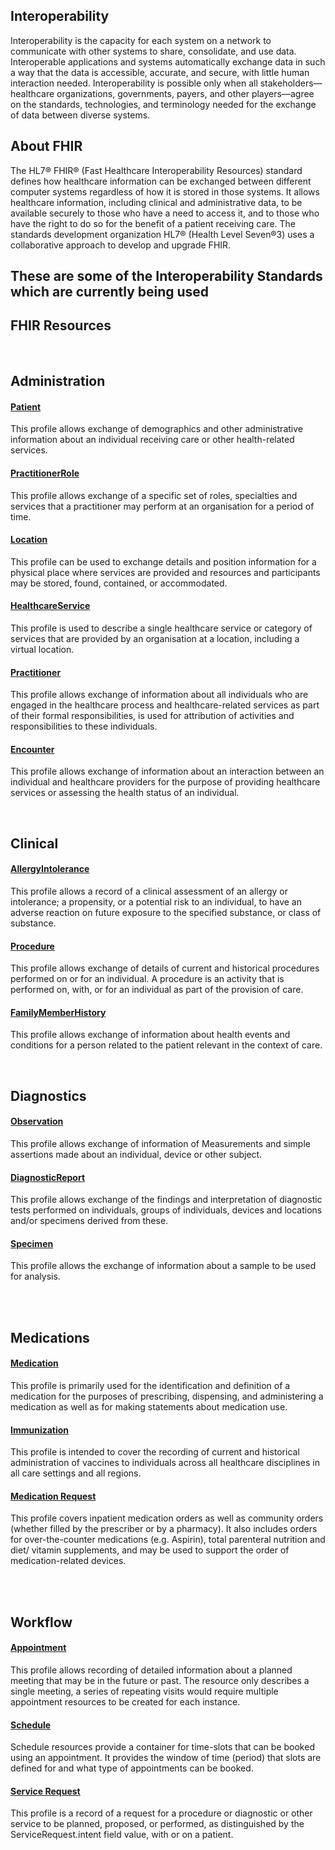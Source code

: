## Interoperability
	
Interoperability is the capacity for each system on a network to communicate with other systems to share, consolidate, and use data. Interoperable applications and systems automatically exchange data in such a way that the data is accessible, accurate, and secure, with little human interaction needed. Interoperability is possible only when all stakeholders—healthcare organizations, governments, payers, and other players—agree on the standards, technologies, and terminology needed for the exchange of data between diverse systems.


## About FHIR

The HL7® FHIR® (Fast Healthcare Interoperability Resources) standard defines how healthcare information can be exchanged between different computer systems regardless of how it is stored in those systems. It allows healthcare information, including clinical and administrative data, to be available securely to those who have a need to access it, and to those who have the right to do so for the benefit of a patient receiving care. The standards development organization HL7® (Health Level Seven®3) uses a collaborative approach to develop and upgrade FHIR.

## These are some of the Interoperability Standards which are currently being used


<div class="container-nhs-pale-grey">

## FHIR Resources

</div>
</br>

## Administration

<div class="col-grid">
<div class="col-grid-content">
<div class="col-grid-body">
<h4 class="col-grid-title"><b><a href="https://simplifier.net/guide/UK-Core-Implementation-Guide-STU3-Sequence/Home/ProfilesandExtensions/Profile-UKCore-Patient">Patient</a></b></h4>
<p class="col-grid-text">This profile allows exchange of demographics and other administrative information about an individual receiving care or other health-related services.</p>
</div>
</div>
<div class="col-grid-content">
<div class="col-grid-body">
<h4 class="col-grid-title"><b><a href="https://simplifier.net/guide/UK-Core-Implementation-Guide-STU3-Sequence/Home/ProfilesandExtensions/Profile-UKCore-PractitionerRole">PractitionerRole</a></b></h4>
<p class="col-grid-text">This profile allows exchange of a specific set of roles, specialties and services that a practitioner may perform at an organisation for a period of time.</p>
</div>
</div>
<div class="col-grid-content">
<div class="col-grid-body">
<h4 class="col-grid-title"><b><a href="https://simplifier.net/guide/UK-Core-Implementation-Guide-STU3-Sequence/Home/ProfilesandExtensions/Profile-UKCore-Location" >Location</a></b></h4>
 <p class="col-grid-text">This profile can be used to exchange details and position information for a physical place where services are provided and resources and participants may be stored, found, contained, or accommodated.</p>
</div>
</div>
<div class="col-grid-content">
<div class="col-grid-body">
<h4 class="col-grid-title"><b><a href="https://simplifier.net/guide/UK-Core-Implementation-Guide-STU3-Sequence/Home/ProfilesandExtensions/Profile-UKCore-HealthcareService">HealthcareService</a></b></h4>
<p class="col-grid-text">This profile is used to describe a single healthcare service or category of services that are provided by an organisation at a location, including a virtual location.</p>
</div>
</div>
<div class="col-grid-content">
<div class="col-grid-body">
<h4 class="col-grid-title"><b><a href="https://simplifier.net/guide/UK-Core-Implementation-Guide-STU3-Sequence/Home/ProfilesandExtensions/Profile-UKCore-Practitioner">Practitioner</a></b></h4>
<p class="col-grid-text">This profile allows exchange of information about all individuals who are engaged in the healthcare process and healthcare-related services as part of their formal responsibilities, is used for attribution of activities and responsibilities to these individuals.</p>
</div>
</div>
<div class="col-grid-content">
<div class="col-grid-body">
<h4 class="col-grid-title"><b><a href="https://simplifier.net/guide/UK-Core-Implementation-Guide-STU3-Sequence/Home/ProfilesandExtensions/Profile-UKCore-Encounter" >Encounter</a></b></h4>
 <p class="col-grid-text">This profile allows exchange of information about an interaction between an individual and healthcare providers for the purpose of providing healthcare services or assessing the health status of an individual.</p>
</div>
</div>
</div>
</div>
</div>
</div>
</div>
</br>



<div class="container">

## Clinical

<div class="col-grid">
<div class="col-grid-content">
<div class="col-grid-body">
<h4 class="col-grid-title"><b><a  href="https://simplifier.net/guide/UK-Core-Implementation-Guide-STU3-Sequence/Home/ProfilesandExtensions/Profile-UKCore-AllergyIntolerance">AllergyIntolerance</a></b></h4>
 <p class="col-grid-text">This profile allows a record of a clinical assessment of an allergy or intolerance; a propensity, or a potential risk to an individual, to have an adverse reaction on future exposure to the specified substance, or class of substance.</p>
 </div>
 </div>
<div class="col-grid-content">
<div class="col-grid-body">
<h4 class="col-grid-title"><b><a  href="https://simplifier.net/guide/UK-Core-Implementation-Guide-STU3-Sequence/Home/ProfilesandExtensions/Profile-UKCore-Procedure">Procedure</a></b></h4>
<p class="col-grid-text">This profile allows exchange of details of current and historical procedures performed on or for an individual. A procedure is an activity that is performed on, with, or for an individual as part of the provision of care.</p>
 </div>
 </div>
 <div class="col-grid-content">
<div class="col-grid-body">
<h4 class="col-grid-title"><b><a href="https://simplifier.net/guide/UK-Core-Implementation-Guide-STU3-Sequence/Home/ProfilesandExtensions/Profile-UKCore-FamilyMemberHistory" >FamilyMemberHistory</a></b></h4>
 <p class="col-grid-text">This profile allows exchange of information about health events and conditions for a person related to the patient relevant in the context of care.</p>
 </div>
 </div>
 </div>
 </div>
 </div>
 </br>

<div class="container">

## Diagnostics

<div class="col-grid">
<div class="col-grid-content">
<div class="col-grid-body">
<h4 class="col-grid-title"><b><a  href="https://simplifier.net/guide/UK-Core-Implementation-Guide-STU3-Sequence/Home/ProfilesandExtensions/Profile-UKCore-Observation">Observation</a></b></h4>
 <p class="col-grid-text">This profile allows exchange of information of Measurements and simple assertions made about an individual, device or other subject.</p>
 </div>
 </div>
 <div class="col-grid-content">
<div class="col-grid-body">
<h4 class="col-grid-title"><b><a  href="https://simplifier.net/guide/UK-Core-Implementation-Guide-STU3-Sequence/Home/ProfilesandExtensions/Profile-UKCore-DiagnosticReport">DiagnosticReport</a></b></h4>
<p class="col-grid-text">This profile allows exchange of the findings and interpretation of diagnostic tests performed on individuals, groups of individuals, devices and locations and/or specimens derived from these.</p>
 </div>
 </div>
<div class="col-grid-content">
<div class="col-grid-body">
<h4 class="col-grid-title"><b><a href="https://simplifier.net/guide/UK-Core-Implementation-Guide-STU3-Sequence/Home/ProfilesandExtensions/Profile-UKCore-Specimen" >Specimen</a></b></h4>
 <p class="col-grid-text">This profile allows the exchange of information about a sample to be used for analysis.</p>
 </div>
 </div>
 </div>
 </div>
 </div>
 </br>
</div> 
</br>

<div class="container">

## Medications

<div class="col-grid">
<div class="col-grid-content">
<div class="col-grid-body">
<h4 class="col-grid-title"><b><a  href="https://simplifier.net/guide/UK-Core-Implementation-Guide-STU3-Sequence/Home/ProfilesandExtensions/Profile-UKCore-Medication">Medication</a></b></h4>
 <p class="col-grid-text">This profile is primarily used for the identification and definition of a medication for the purposes of prescribing, dispensing, and administering a medication as well as for making statements about medication use.</p>
 </div>
 </div>
 <div class="col-grid-content">
<div class="col-grid-body">
<h4 class="col-grid-title"><b><a  href="https://simplifier.net/guide/UK-Core-Implementation-Guide-STU3-Sequence/Home/ProfilesandExtensions/Profile-UKCore-Immunization">Immunization</a></b></h4>
<p class="col-grid-text">This profile is intended to cover the recording of current and historical administration of vaccines to individuals across all healthcare disciplines in all care settings and all regions.</p>
 </div>
 </div>
 <div class="col-grid-content">
<div class="col-grid-body">
<h4 class="col-grid-title"><b><a href="https://simplifier.net/guide/UK-Core-Implementation-Guide-STU3-Sequence/Home/ProfilesandExtensions/Profile-UKCore-MedicationRequest" >Medication Request</a></b></h4>
 <p class="col-grid-text">This profile covers inpatient medication orders as well as community orders (whether filled by the prescriber or by a pharmacy). It also includes orders for over-the-counter medications (e.g. Aspirin), total parenteral nutrition and diet/ vitamin supplements, and may be used to support the order of medication-related devices.</p>
 </div>
 </div>
 </div>
 </div>
 </div>
 </br>
</div> 
</br>

<div class="container">


## Workflow

<div class="col-grid">
<div class="col-grid-content">
<div class="col-grid-body">
<h4 class="col-grid-title"><b><a href="https://simplifier.net/guide/UK-Core-Implementation-Guide-STU3-Sequence/Home/ProfilesandExtensions/Profile-UKCore-Appointment">Appointment</a></b></h4>
<div class="col-grid-text">This profile allows recording of detailed information about a planned meeting that may be in the future or past. The resource only describes a single meeting, a series of repeating visits would require multiple appointment resources to be created for each instance.</div>
</div>
</div>
<div class="col-grid-content">
<div class="col-grid-body">
<h4 class="col-grid-title"><b><a href="https://simplifier.net/guide/UK-Core-Implementation-Guide-STU3-Sequence/Home/ProfilesandExtensions/Profile-UKCore-Schedule">Schedule</a></b></h4>
<div class="col-grid-text">Schedule resources provide a container for time-slots that can be booked using an appointment. It provides the window of time (period) that slots are defined for and what type of appointments can be booked.</div>
</div>
</div>
<div class="col-grid-content">
<div class="col-grid-body">
<h4 class="col-grid-title"><b><a href="https://simplifier.net/guide/UK-Core-Implementation-Guide-STU3-Sequence/Home/ProfilesandExtensions/Profile-UKCore-ServiceRequest">Service Request</a></b></h4>
<div class="col-grid-text">This profile is a record of a request for a procedure or diagnostic or other service to be planned, proposed, or performed, as distinguished by the ServiceRequest.intent field value, with or on a patient.</div>
</div>
</div>
</div>

<br/><br/>

</div>
</br>






